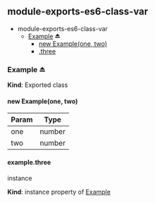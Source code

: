 <a name="module_module-exports-es6-class-var"></a>
## module-exports-es6-class-var
  

* module-exports-es6-class-var
    * [Example](#exp_module_module-exports-es6-class-var--Example) ⏏
        * [new Example(one, two)](#new_module_module-exports-es6-class-var--Example_new)
        * [.three](#module_module-exports-es6-class-var--Example.Example+three)


<a name="exp_module_module-exports-es6-class-var--Example"></a>
### Example ⏏
**Kind**: Exported class


<a name="new_module_module-exports-es6-class-var--Example_new"></a>
#### new Example(one, two)
  

| Param | Type   |
| ----- | ------ |
| one   | number |
| two   | number |


<a name="module_module-exports-es6-class-var--Example.Example+three"></a>
#### example.three
instance

**Kind**: instance property of [Example](#exp_module_module-exports-es6-class-var--Example)


